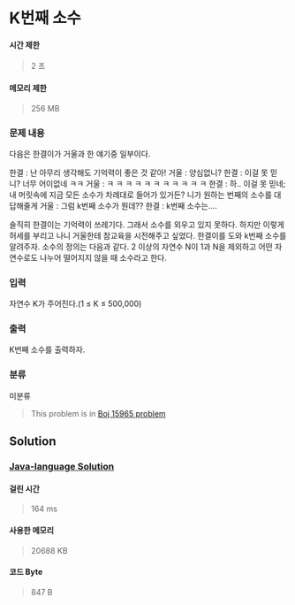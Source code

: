 # K번째 소수
#### 시간 제한
> 2 초
#### 메모리 제한
> 256 MB
### 문제 내용

다음은 한결이가 거울과 한 얘기중 일부이다.

한결 : 난 아무리 생각해도 기억력이 좋은 것 같아!
거울 : 양심없니?
한결 : 이걸 못 믿니? 너무 어이없네 ㅋㅋ
거울 : ㅋ ㅋ ㅋ ㅋ ㅋ ㅋ ㅋ ㅋ ㅋ ㅋ ㅋ
한결 : 하.. 이걸 못 믿네; 내 머릿속에 지금 모든 소수가 차례대로 들어가 있거든? 니가 원하는 번째의 소수를 대답해줄게
거울 : 그럼 k번째 소수가 뭔데??
한결 : k번째 소수는....

솔직히 한결이는 기억력이 쓰레기다. 그래서 소수를 외우고 있지 못하다. 하지만 이렇게 허세를 부리고 나니 거울한테 참교육을 시전해주고 싶었다. 한결이를 도와 k번째 소수를 알려주자.
소수의 정의는 다음과 같다.
2 이상의 자연수 N이 1과 N을 제외하고 어떤 자연수로도 나누어 떨어지지 않을 때 소수라고 한다.

### 입력

자연수 K가 주어진다.(1 ≤ K ≤ 500,000)

### 출력

K번째 소수를 출력하자.

### 분류
미분류
> This problem is in [Boj 15965 problem](https://www.acmicpc.net/problem/15965)

## Solution
### [Java-language Solution](./main.java)
#### 걸린 시간
> 164 ms
#### 사용한 메모리
> 20688 KB
#### 코드 Byte
> 847 B
